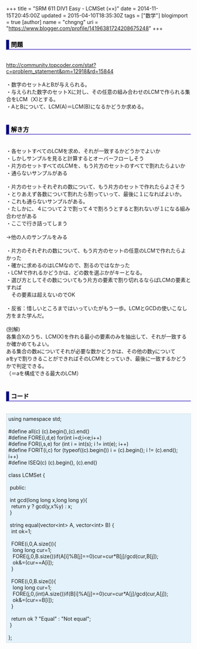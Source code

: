 +++
title = "SRM 611 DIV1 Easy - LCMSet (××)"
date = 2014-11-15T20:45:00Z
updated = 2015-04-10T18:35:30Z
tags = ["数学"]
blogimport = true 
[author]
	name = "chngng"
	uri = "https://www.blogger.com/profile/14196381724208675248"
+++

<div dir="ltr" style="text-align: left;" trbidi="on"><h3 style="border-bottom: 2px solid slateblue; border-left: 8px solid navy; color: black; padding: 0px 0px 1px 5px;">問題 </h3><br /><a href="http://community.topcoder.com/stat?c=problem_statement&amp;pm=12918&amp;rd=15844" target="_blank">http://community.topcoder.com/stat?c=problem_statement&amp;pm=12918&amp;rd=15844</a><br /><br />・数字のセットAとBが与えられる。<br />・与えられた数字のセットXに対し、その任意の組み合わせのLCMで作られる集合をLCM（X)とする。<br />・AとBについて、LCM(A)＝LCM(B)になるかどうか求める。<br /><br /><h3 style="border-bottom: 2px solid slateblue; border-left: 8px solid navy; color: black; padding: 0px 0px 1px 5px;">解き方 </h3><br />・各セットすべてのLCMを求め、それが一致するかどうかでよいか<br />・しかしサンプルを見ると計算するとオーバーフローしそう<br />・片方のセットすべてのLCMを、もう片方のセットのすべてで割れたらよいか<br />・通らないサンプルがある<br /><br />・片方のセットそれぞれの数について、もう片方のセットで作れたらよさそう<br />・とりあえず各数について割れたら割っていって、最後に１になればよいか。<br />・これも通らないサンプルがある。<br />・たしかに、４について２で割って４で割ろうとすると割れないが１になる組み合わせがある<br />・ここで行き詰ってしまう<br /><br />→他の人のサンプルをみる<br /><br />・片方のそれぞれの数について、もう片方のセットの任意のLCMで作れたらよかった<br />・確かに求めるのはLCMなので、割るのではなかった<br />・LCMで作れるかどうかは、どの数を選ぶかがキーとなる。<br />・選び方としてその数についてもう片方の要素で割り切れるならばLCMの要素とすれば<br />　その要素は超えないのでOK<br /><br />・反省：惜しいところまではいっていたがもう一歩。LCMとGCDの使いこなし方をまた学んだ。<br /><br />(別解)<br />各集合Xのうち、LCM(X)を作れる最小の要素のみを抽出して、それが一致するか確かめてもよい。<br />ある集合の数aについてそれが必要な数かどうかは、その他の数yについて<br />aをyで割りきることができればそのLCMをとっていき、最後に一致するかどうかで判定できる。<br />（＝aを構成できる最大のLCM）<br /><br /><h3 style="border-bottom: 2px solid slateblue; border-left: 8px solid navy; color: black; padding: 0px 0px 1px 5px;">コード </h3><br /><div style="background-color: #e3f2fb; border: 1px dotted #CCCCCC; padding: 5px;">using namespace std;<br /><br />#define all(c) (c).begin(),(c).end()<br />#define FORE(i,d,e) for(int i=d;i&lt;e;i++)<br />#define FOR(i,s,e) for (int i = int(s); i != int(e); i++)<br />#define FORIT(i,c) for (typeof((c).begin()) i = (c).begin(); i != (c).end(); i++)<br />#define ISEQ(c) (c).begin(), (c).end()<br /><br />class LCMSet {<br /><br /><span class="Apple-tab-span" style="white-space: pre;"> </span>public:<br /><br /><span class="Apple-tab-span" style="white-space: pre;"> </span>int gcd(long long x,long long y){<br /><span class="Apple-tab-span" style="white-space: pre;">  </span>return y ? gcd(y,x%y) : x;<br /><span class="Apple-tab-span" style="white-space: pre;"> </span>}<br /><br /><span class="Apple-tab-span" style="white-space: pre;"> </span>string equal(vector&lt;int&gt; A, vector&lt;int&gt; B) {<br /><span class="Apple-tab-span" style="white-space: pre;">  </span>int ok=1;<br /><br /><span class="Apple-tab-span" style="white-space: pre;">  </span>FORE(i,0,A.size()){<br /><span class="Apple-tab-span" style="white-space: pre;">   </span>long long cur=1;<br /><span class="Apple-tab-span" style="white-space: pre;">   </span>FORE(j,0,B.size())if(A[i]%B[j]==0)cur=cur*B[j]/gcd(cur,B[j]);<br /><span class="Apple-tab-span" style="white-space: pre;">   </span>ok&amp;=(cur==A[i]);<br /><span class="Apple-tab-span" style="white-space: pre;">  </span>}<br /><br /><span class="Apple-tab-span" style="white-space: pre;">  </span>FORE(i,0,B.size()){<br /><span class="Apple-tab-span" style="white-space: pre;">   </span>long long cur=1;<br /><span class="Apple-tab-span" style="white-space: pre;">   </span>FORE(j,0,(int)A.size())if(B[i]%A[j]==0)cur=cur*A[j]/gcd(cur,A[j]);<br /><span class="Apple-tab-span" style="white-space: pre;">   </span>ok&amp;=(cur==B[i]);<br /><span class="Apple-tab-span" style="white-space: pre;">  </span>}<br /><br /><span class="Apple-tab-span" style="white-space: pre;">  </span>return ok ? "Equal" : "Not equal";<br /><span class="Apple-tab-span" style="white-space: pre;"> </span>}<br /><br />};</div></div>
